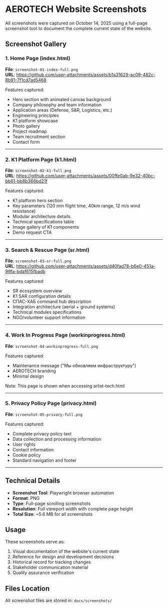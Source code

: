 # AEROTECH Website Screenshots

All screenshots were captured on October 14, 2025 using a full-page screenshot tool to document the complete current state of the website.

## Screenshot Gallery

### 1. Home Page (index.html)
**File**: `screenshot-01-index-full.png`  
**URL**: https://github.com/user-attachments/assets/b1a31629-ac09-482c-8b91-7f1cd7ad5468

Features captured:
- Hero section with animated canvas background
- Company philosophy and team information
- Application areas (Defense, S&R, Logistics, etc.)
- Engineering principles
- K1 platform showcase
- Photo gallery
- Project roadmap
- Team recruitment section
- Contact form

---

### 2. K1 Platform Page (k1.html)
**File**: `screenshot-02-k1-full.png`  
**URL**: https://github.com/user-attachments/assets/00ffe0ab-9e32-40bc-bb61-bb8b366bd21f

Features captured:
- K1 platform hero section
- Key parameters (120 min flight time, 40km range, 12 m/s wind resistance)
- Modular architecture details
- Technical specifications table
- Image gallery of K1 components
- Demo request CTA

---

### 3. Search & Rescue Page (sr.html)
**File**: `screenshot-03-sr-full.png`  
**URL**: https://github.com/user-attachments/assets/d40fad78-b6e0-451a-99fa-bdaf615fbadb

Features captured:
- SR ecosystem overview
- K1 SAR configuration details
- СПАС-ХАБ command hub description
- Integration architecture (aerial + ground systems)
- Technical modules specifications
- NGO/volunteer support information

---

### 4. Work In Progress Page (workinprogress.html)
**File**: `screenshot-04-workinprogress-full.png`

Features captured:
- Maintenance message ("Мы обновляем инфраструктуру")
- AEROTECH branding
- Minimal design

Note: This page is shown when accessing arlist-tech.html

---

### 5. Privacy Policy Page (privacy.html)
**File**: `screenshot-05-privacy-full.png`

Features captured:
- Complete privacy policy text
- Data collection and processing information
- User rights
- Contact information
- Cookie policy
- Standard navigation and footer

---

## Technical Details

- **Screenshot Tool**: Playwright browser automation
- **Format**: PNG
- **Type**: Full-page scrolling screenshots
- **Resolution**: Full viewport width with complete page height
- **Total Size**: ~5.6 MB for all screenshots

## Usage

These screenshots serve as:
1. Visual documentation of the website's current state
2. Reference for design and development decisions
3. Historical record for tracking changes
4. Stakeholder communication material
5. Quality assurance verification

## Files Location

All screenshot files are stored in: `docs/screenshots/`
